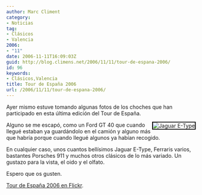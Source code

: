 ```yaml
---
author: Marc Climent
category:
- Noticias
tag:
- Clásicos
- Valencia
2006:
- "11"
date: 2006-11-11T16:09:03Z
guid: http://blog.climens.net/2006/11/11/tour-de-espana-2006/
id: 96
keywords:
- Clásicos,Valencia
title: Tour de España 2006
url: /2006/11/11/tour-de-espana-2006/
---
```


Ayer mismo estuve tomando algunas fotos de los choches que han participado en esta última edición del Tour de España.
  
[<img align="right" style="border: 2px solid #000000" alt="Jaguar E-Type" src="http://static.flickr.com/100/294415676_0fe477128e_m.jpg" />](http://flickr.com/photos/climens/sets/72157594370298888/ "photo sharing") Alguno se me escapó, como un Ford GT 40 que cuando llegué estaban ya guardándolo en el camión y alguno más que habría porque cuando llegué algunos ya habían recogido.
  
En cualquier caso, unos cuantos bellísimos Jaguar E-Type, Ferraris varios, bastantes Porsches 911 y muchos otros clásicos de lo más variado. Un gustazo para la vista, el oido y el olfato.
  
Espero que os gusten.

[Tour de España 2006 en Flickr](http://flickr.com/photos/climens/sets/72157594370298888/).